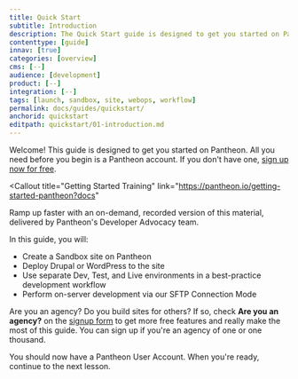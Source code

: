 ```yaml
---
title: Quick Start
subtitle: Introduction
description: The Quick Start guide is designed to get you started on Pantheon.
contenttype: [guide]
innav: [true]
categories: [overview]
cms: [--]
audience: [development]
product: [--]
integration: [--]
tags: [launch, sandbox, site, webops, workflow]
permalink: docs/guides/quickstart/
anchorid: quickstart
editpath: quickstart/01-introduction.md
---
```


Welcome! This guide is designed to get you started on Pantheon. All you need before you begin is a Pantheon account. If you don't have one, [sign up now for free](https://pantheon.io/register?docs).

<Callout
  title="Getting Started Training"
  link="https://pantheon.io/getting-started-pantheon?docs"
>
  Ramp up faster with an on-demand, recorded version of this material, delivered by
  Pantheon's Developer Advocacy team.
</Callout>

In this guide, you will:

- Create a Sandbox site on Pantheon
- Deploy Drupal or WordPress to the site
- Use separate Dev, Test, and Live environments in a best-practice development workflow
- Perform on-server development via our SFTP Connection Mode

<Alert title="Note" type="info">

Are you an agency? Do you build sites for others? If so, check **Are you an agency?** on the [signup form](https://pantheon.io/register) to get more free features and really make the most of this guide. You can sign up if you're an agency of one or one thousand.

</Alert>

You should now have a Pantheon User Account. When you're ready, continue to the next lesson.
